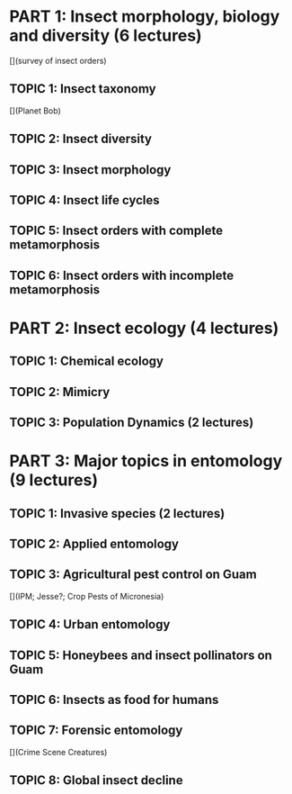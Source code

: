 

# PART 1: Insect morphology, biology and diversity (6 lectures)
[](survey of insect orders)

## TOPIC 1: Insect taxonomy
[](Planet Bob)

## TOPIC 2: Insect diversity

## TOPIC 3: Insect morphology

## TOPIC 4: Insect life cycles

## TOPIC 5: Insect orders with complete metamorphosis

## TOPIC 6: Insect orders with incomplete metamorphosis


# PART 2: Insect ecology (4 lectures)

## TOPIC 1: Chemical ecology

## TOPIC 2: Mimicry

## TOPIC 3: Population Dynamics (2 lectures)


# PART 3: Major topics in entomology (9 lectures)

## TOPIC 1: Invasive species (2 lectures)

## TOPIC 2: Applied entomology

## TOPIC 3: Agricultural pest control on Guam
[](IPM; Jesse?; Crop Pests of Micronesia)

## TOPIC 4: Urban entomology

## TOPIC 5: Honeybees and insect pollinators on Guam
[](Chris?)

## TOPIC 6: Insects as food for humans

## TOPIC 7: Forensic entomology
[](Crime Scene Creatures)

## TOPIC 8: Global insect decline
